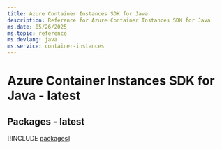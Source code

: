 ```yaml
---
title: Azure Container Instances SDK for Java
description: Reference for Azure Container Instances SDK for Java
ms.date: 05/26/2025
ms.topic: reference
ms.devlang: java
ms.service: container-instances
---
```

# Azure Container Instances SDK for Java - latest
## Packages - latest
[!INCLUDE [packages](container-instances-index.md)]